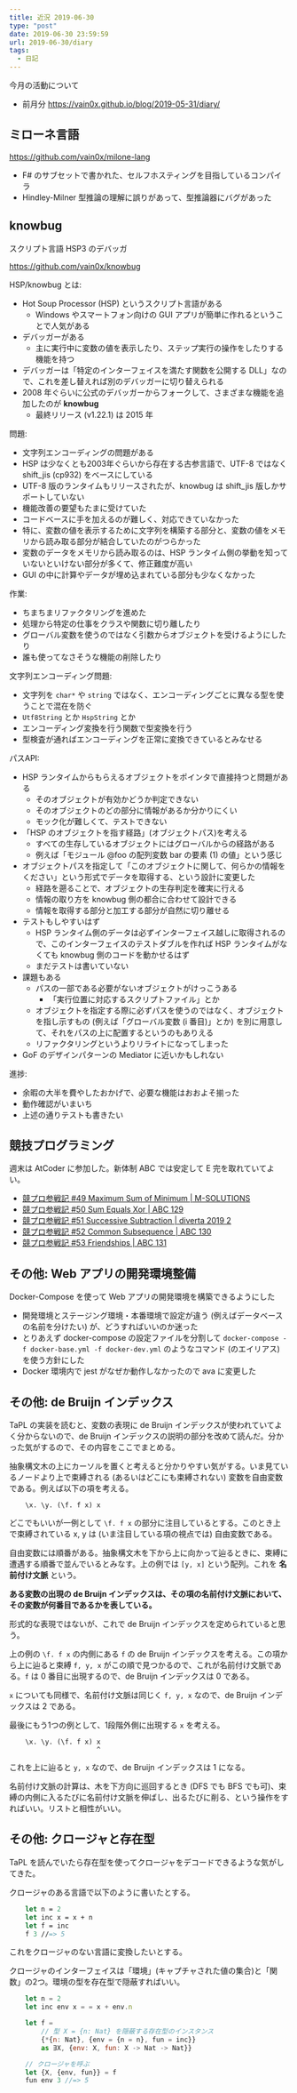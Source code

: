 ```yaml
---
title: 近況 2019-06-30
type: "post"
date: 2019-06-30 23:59:59
url: 2019-06-30/diary
tags:
  - 日記
---
```


<!--more-->

今月の活動について

- 前月分 <https://vain0x.github.io/blog/2019-05-31/diary/>

## ミローネ言語

<https://github.com/vain0x/milone-lang>

- F# のサブセットで書かれた、セルフホスティングを目指しているコンパイラ
- Hindley-Milner 型推論の理解に誤りがあって、型推論器にバグがあった

## knowbug

スクリプト言語 HSP3 のデバッガ

<https://github.com/vain0x/knowbug>

HSP/knowbug とは:

- Hot Soup Processor (HSP) というスクリプト言語がある
    - Windows やスマートフォン向けの GUI アプリが簡単に作れるということで人気がある
- デバッガーがある
    - 主に実行中に変数の値を表示したり、ステップ実行の操作をしたりする機能を持つ
- デバッガーは「特定のインターフェイスを満たす関数を公開する DLL」なので、これを差し替えれば別のデバッガーに切り替えられる
- 2008 年ぐらいに公式のデバッガーからフォークして、さまざまな機能を追加したのが **knowbug**
    - 最終リリース (v1.22.1) は 2015 年

問題:

- 文字列エンコーディングの問題がある
- HSP は少なくとも2003年ぐらいから存在する古参言語で、UTF-8 ではなく shift_jis (cp932) をベースにしている
- UTF-8 版のランタイムもリリースされたが、knowbug は shift_jis 版しかサポートしていない
- 機能改善の要望もたまに受けていた
- コードベースに手を加えるのが難しく、対応できていなかった
- 特に、変数の値を表示するために文字列を構築する部分と、変数の値をメモリから読み取る部分が結合していたのがつらかった
- 変数のデータをメモリから読み取るのは、HSP ランタイム側の挙動を知っていないといけない部分が多くて、修正難度が高い
- GUI の中に計算やデータが埋め込まれている部分も少なくなかった

作業:

- ちまちまリファクタリングを進めた
- 処理から特定の仕事をクラスや関数に切り離したり
- グローバル変数を使うのではなく引数からオブジェクトを受けるようにしたり
- 誰も使ってなさそうな機能の削除したり

文字列エンコーディング問題:

- 文字列を `char*` や `string` ではなく、エンコーディングごとに異なる型を使うことで混在を防ぐ
- `Utf8String` とか `HspString` とか
- エンコーディング変換を行う関数で型変換を行う
- 型検査が通ればエンコーディングを正常に変換できているとみなせる

パスAPI:

- HSP ランタイムからもらえるオブジェクトをポインタで直接持つと問題がある
    - そのオブジェクトが有効かどうか判定できない
    - そのオブジェクトのどの部分に情報があるか分かりにくい
    - モック化が難しくて、テストできない
- 「HSP のオブジェクトを指す経路」(オブジェクトパス)を考える
    - すべての生存しているオブジェクトにはグローバルからの経路がある
    - 例えば「モジュール @foo の配列変数 bar の要素 (1) の値」という感じ
- オブジェクトパスを指定して「このオブジェクトに関して、何らかの情報をください」という形式でデータを取得する、という設計に変更した
    - 経路を遡ることで、オブジェクトの生存判定を確実に行える
    - 情報の取り方を knowbug 側の都合に合わせて設計できる
    - 情報を取得する部分と加工する部分が自然に切り離せる
- テストもしやすいはず
    - HSP ランタイム側のデータは必ずインターフェイス越しに取得されるので、このインターフェイスのテストダブルを作れば HSP ランタイムがなくても knowbug 側のコードを動かせるはず
    - まだテストは書いていない
- 課題もある
    - パスの一部である必要がないオブジェクトがけっこうある
        - 「実行位置に対応するスクリプトファイル」とか
    - オブジェクトを指定する際に必ずパスを使うのではなく、オブジェクトを指し示すもの (例えば「グローバル変数 (i 番目)」とか) を別に用意して、それをパスの上に配置するというのもありえる
    - リファクタリングというよりリライトになってしまった
- GoF のデザインパターンの Mediator に近いかもしれない

進捗:

- 余暇の大半を費やしたおかげで、必要な機能はおおよそ揃った
- 動作確認がいまいち
- 上述の通りテストも書きたい

## 競技プログラミング

週末は AtCoder に参加した。新体制 ABC では安定して E 完を取れていてよい。

- [競プロ参戦記 #49 Maximum Sum of Minimum | M-SOLUTIONS](https://qiita.com/vain0x/items/9d503673bfe678929c5c)
- [競プロ参戦記 #50 Sum Equals Xor | ABC 129](https://qiita.com/vain0x/items/e74a23d5c62711f95ea0)
- [競プロ参戦記 #51 Successive Subtraction | diverta 2019 2](https://qiita.com/vain0x/items/f26ccc47098a7a2dd96b)
- [競プロ参戦記 #52 Common Subsequence | ABC 130](https://qiita.com/vain0x/items/43ba0051dcdb673b054f)
- [競プロ参戦記 #53 Friendships | ABC 131](https://qiita.com/vain0x/items/44e9f4987fee472463b7)

## その他: Web アプリの開発環境整備

Docker-Compose を使って Web アプリの開発環境を構築できるようにした

- 開発環境とステージング環境・本番環境で設定が違う (例えばデータベースの名前を分けたい) が、どうすればいいのか迷った
- とりあえず docker-compose の設定ファイルを分割して `docker-compose -f docker-base.yml -f docker-dev.yml` のようなコマンド (のエイリアス) を使う方針にした
- Docker 環境内で jest がなぜか動作しなかったので ava に変更した

## その他: de Bruijn インデックス

TaPL の実装を読むと、変数の表現に de Bruijn インデックスが使われていてよく分からないので、de Bruijn インデックスの説明の部分を改めて読んだ。分かった気がするので、その内容をここでまとめる。

抽象構文木の上にカーソルを置くと考えると分かりやすい気がする。いま見ているノードより上で束縛される (あるいはどこにも束縛されない) 変数を自由変数である。例えば以下の項を考える。

```
    \x. \y. (\f. f x) x
```

どこでもいいが一例として `\f. f x` の部分に注目しているとする。このとき上で束縛されている x, y は (いま注目している項の視点では) 自由変数である。

自由変数には順番がある。抽象構文木を下から上に向かって辿るときに、束縛に遭遇する順番で並んでいるとみなす。上の例では `[y, x]` という配列。これを **名前付け文脈** という。

**ある変数の出現の de Bruijn インデックスは、その項の名前付け文脈において、その変数が何番目であるかを表している。**

形式的な表現ではないが、これで de Bruijn インデックスを定められていると思う。

上の例の `\f. f x` の内側にある `f` の de Bruijn インデックスを考える。この項から上に辿ると束縛 `f, y, x` がこの順で見つかるので、これが名前付け文脈である。`f` は 0 番目に出現するので、de Bruijn インデックスは 0 である。

`x` についても同様で、名前付け文脈は同じく `f, y, x` なので、de Bruijn インデックスは 2 である。

最後にもう1つの例として、1段階外側に出現する `x` を考える。

```
    \x. \y. (\f. f x) x
                      ^
```

これを上に辿ると `y, x` なので、de Bruijn インデックスは 1 になる。

名前付け文脈の計算は、木を下方向に巡回するとき (DFS でも BFS でも可)、束縛の内側に入るたびに名前付け文脈を伸ばし、出るたびに削る、という操作をすればいい。リストと相性がいい。

## その他: クロージャと存在型

TaPL を読んでいたら存在型を使ってクロージャをデコードできるような気がしてきた。

クロージャのある言語で以下のように書いたとする。

```fsharp
    let n = 2
    let inc x = x + n
    let f = inc
    f 3 //=> 5
```

これをクロージャのない言語に変換したいとする。

クロージャのインターフェイスは「環境」(キャプチャされた値の集合)と「関数」の2つ。環境の型を存在型で隠蔽すればいい。

```js
    let n = 2
    let inc env x = = x + env.n

    let f =
        // 型 X = {n: Nat} を隠蔽する存在型のインスタンス
        {*{n: Nat}, {env = {n = n}, fun = inc}}
        as ∃X, {env: X, fun: X -> Nat -> Nat}}

    // クロージャを呼ぶ
    let {X, {env, fun}} = f
    fun env 3 //=> 5
```
